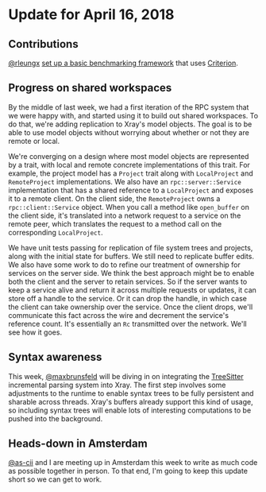 # Update for April 16, 2018

## Contributions

[@rleungx](https://github.com/rleungx) [set up a basic benchmarking framework](https://github.com/atom/xray/pull/62) that uses [Criterion](https://github.com/japaric/criterion.rs).

## Progress on shared workspaces

By the middle of last week, we had a first iteration of the RPC system that we were happy with, and started using it to build out shared workspaces. To do that, we're adding replication to Xray's model objects. The goal is to be able to use model objects without worrying about whether or not they are remote or local.

We're converging on a design where most model objects are represented by a trait, with local and remote concrete implementations of this trait. For example, the project model has a `Project` trait along with `LocalProject` and `RemoteProject` implementations. We also have an `rpc::server::Service` implementation that has a shared reference to a `LocalProject` and exposes it to a remote client. On the client side, the `RemoteProject` owns a `rpc::client::Service` object. When you call a method like `open_buffer` on the client side, it's translated into a network request to a service on the remote peer, which translates the request to a method call on the corresponding `LocalProject`.

We have unit tests passing for replication of file system trees and projects, along with the initial state for buffers. We still need to replicate buffer edits. We also have some work to do to refine our treatment of ownership for services on the server side. We think the best approach might be to enable both the client and the server to retain services. So if the server wants to keep a service alive and return it across multiple requests or updates, it can store off a handle to the service. Or it can drop the handle, in which case the client can take ownership over the service. Once the client drops, we'll communicate this fact across the wire and decrement the service's reference count. It's essentially an `Rc` transmitted over the network. We'll see how it goes.

## Syntax awareness

This week, [@maxbrunsfeld](https://github.com/maxbrunsfeld) will be diving in on integrating the [TreeSitter]() incremental parsing system into Xray. The first step involves some adjustments to the runtime to enable syntax trees to be fully persistent and sharable across threads. Xray's buffers already support this kind of usage, so including syntax trees will enable lots of interesting computations to be pushed into the background.

## Heads-down in Amsterdam

[@as-cii](https://github.com/as-cii) and I are meeting up in Amsterdam this week to write as much code as possible together in person. To that end, I'm going to keep this update short so we can get to work.
